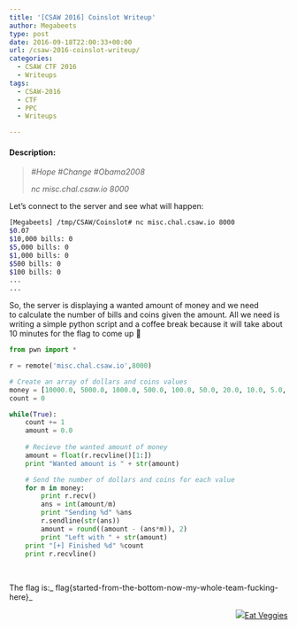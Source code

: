 ```yaml
---
title: '[CSAW 2016] Coinslot Writeup'
author: Megabeets
type: post
date: 2016-09-18T22:00:33+00:00
url: /csaw-2016-coinslot-writeup/
categories:
  - CSAW CTF 2016
  - Writeups
tags:
  - CSAW-2016
  - CTF
  - PPC
  - Writeups

---
```

#### **Description:**

> _#Hope #Change #Obama2008_
> 
> _nc misc.chal.csaw.io 8000_

Let&#8217;s connect to the server and see what will happen:

```sh
[Megabeets] /tmp/CSAW/Coinslot# nc misc.chal.csaw.io 8000
$0.07
$10,000 bills: 0
$5,000 bills: 0
$1,000 bills: 0
$500 bills: 0
$100 bills: 0
...
...
```


So, the server is displaying a wanted amount of money and we need to calculate the number of bills and coins given the amount. All we need is writing a simple python script and a coffee break because it will take about 10 minutes for the flag to come up 🙁

```python
from pwn import *

r = remote('misc.chal.csaw.io',8000)

# Create an array of dollars and coins values
money = [10000.0, 5000.0, 1000.0, 500.0, 100.0, 50.0, 20.0, 10.0, 5.0, 1.0, 0.5, 0.25, 0.1, 0.05, 0.01]
count = 0

while(True):
	count += 1
	amount = 0.0
	
	# Recieve the wanted amount of money
	amount = float(r.recvline()[1:])
	print "Wanted amount is " + str(amount)

	# Send the number of dollars and coins for each value
	for m in money:
		print r.recv()
		ans = int(amount/m)
		print "Sending %d" %ans
		r.sendline(str(ans))
		amount = round((amount - (ans*m)), 2)
		print "Left with " + str(amount)
	print "[+] Finished %d" %count
	print r.recvline()
```


&nbsp;

The flag is:_ flag{started-from-the-bottom-now-my-whole-team-fucking-here}_

<div class="nf-post-footer">
  <p style="text-align: right">
    <a href="https://www.megabeets.net/about.html#vegan"><img src="./megabeets_inline_logo.png" />Eat Veggies</a>
  </p>
</div>